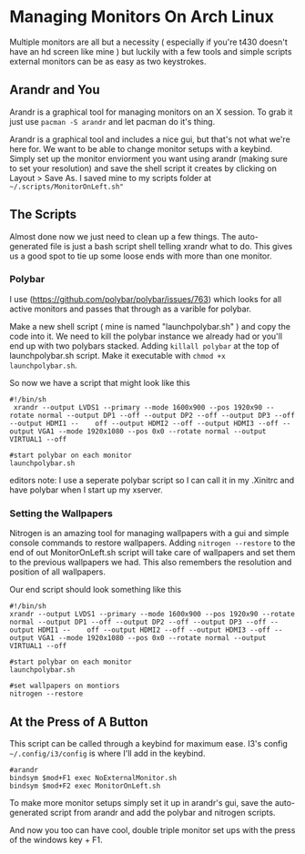 # Managing Monitors On Arch Linux

Multiple monitors are all but a necessity ( especially if you're t430 doesn't
have an hd screen like mine ) but luckily with a few tools and simple scripts
external monitors can be as easy as two keystrokes. 

## Arandr and You 

Arandr is a graphical tool for managing monitors on an X session. To grab it
just use ```pacman -S arandr``` and let pacman do it's thing.

Arandr is a graphical tool and includes a nice gui, but that's not what we're
here for. We want to be able to change monitor setups with a keybind. Simply set
up the monitor enviorment you want using arandr (making sure to set your
resolution) and save the shell script it creates by clicking on Layout > Save
As. I saved mine to my scripts folder at ``` ~/.scripts/MonitorOnLeft.sh"```

## The Scripts

Almost done now we just need to clean up a few things. The auto-generated file
is just a bash script shell telling xrandr what to do. This gives us a good spot
to tie up some loose ends with more than one monitor. 

### Polybar

I use (https://github.com/polybar/polybar/issues/763) which looks
for all active monitors and passes that through as a varible for polybar. 

Make a new shell script ( mine is named "launchpolybar.sh" ) and copy the code
into it. We need to kill the polybar instance we already had or you'll end up
with two polybars stacked. Adding ```killall polybar``` at the top of
launchpolybar.sh script. Make it executable with ```chmod +x launchpolybar.sh```.  

So now we have a script that might look like this 
```
#!/bin/sh
 xrandr --output LVDS1 --primary --mode 1600x900 --pos 1920x90 --rotate normal --output DP1 --off --output DP2 --off --output DP3 --off --output HDMI1 --    off --output HDMI2 --off --output HDMI3 --off --output VGA1 --mode 1920x1080 --pos 0x0 --rotate normal --output VIRTUAL1 --off 

#start polybar on each monitor
launchpolybar.sh
```
editors note: I use a seperate polybar script so I can call it in my .Xinitrc
and have polybar when I start up my xserver.

### Setting the Wallpapers
Nitrogen is an amazing tool for managing wallpapers with a gui and simple
console commands to restore wallpapers. Adding ```nitrogen --restore``` to the
end of out MonitorOnLeft.sh script will take care of wallpapers and set them to
the previous wallpapers we had. This also remembers the resolution and position
of all wallpapers.

Our end script should look something like this 
```
#!/bin/sh
xrandr --output LVDS1 --primary --mode 1600x900 --pos 1920x90 --rotate normal --output DP1 --off --output DP2 --off --output DP3 --off --output HDMI1 --    off --output HDMI2 --off --output HDMI3 --off --output VGA1 --mode 1920x1080 --pos 0x0 --rotate normal --output VIRTUAL1 --off

#start polybar on each monitor
launchpolybar.sh
 
#set wallpapers on montiors
nitrogen --restore
```

## At the Press of A Button
This script can be called through a keybind for maximum ease. I3's config
```~/.config/i3/config``` is where I'll add in the keybind. 
```
#arandr
bindsym $mod+F1 exec NoExternalMonitor.sh
bindsym $mod+F2 exec MonitorOnLeft.sh
```
To make more monitor setups simply set it up in arandr's gui, save the
auto-generated script from arandr and add the polybar and nitrogen scripts. 

And now you too can have cool, double triple monitor set ups with the press
of the windows key + F1. 

